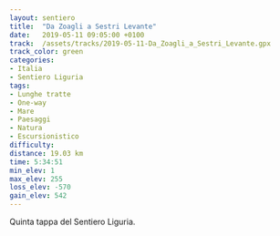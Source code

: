 ```yaml
---
layout: sentiero
title:  "Da Zoagli a Sestri Levante"
date:   2019-05-11 09:05:00 +0100
track:  /assets/tracks/2019-05-11-Da_Zoagli_a_Sestri_Levante.gpx
track_color: green
categories:
- Italia
- Sentiero Liguria
tags:
- Lunghe tratte
- One-way
- Mare
- Paesaggi
- Natura
- Escursionistico
difficulty: 
distance: 19.03 km
time: 5:34:51
min_elev: 1
max_elev: 255
loss_elev: -570
gain_elev: 542
---
```


Quinta tappa del Sentiero Liguria.
